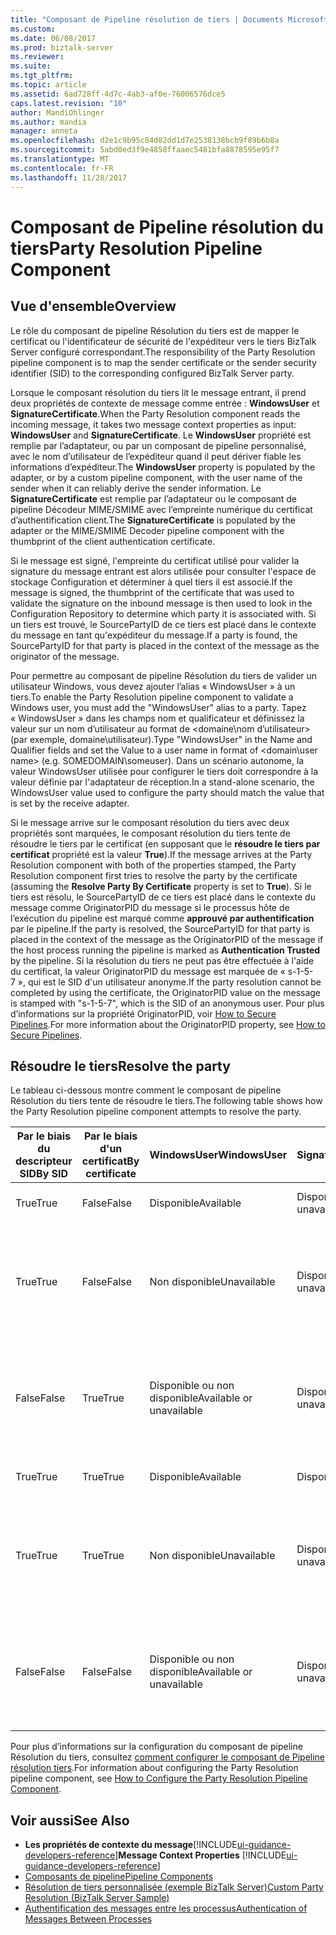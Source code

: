 ```yaml
---
title: "Composant de Pipeline résolution de tiers | Documents Microsoft"
ms.custom: 
ms.date: 06/08/2017
ms.prod: biztalk-server
ms.reviewer: 
ms.suite: 
ms.tgt_pltfrm: 
ms.topic: article
ms.assetid: 6ad728ff-4d7c-4ab3-af0e-76006576dce5
caps.latest.revision: "10"
author: MandiOhlinger
ms.author: mandia
manager: anneta
ms.openlocfilehash: d2e1c9b95c84d82dd1d7e2538138bcb9f89b6b8a
ms.sourcegitcommit: 5abd0ed3f9e4858ffaaec5481bfa8878595e95f7
ms.translationtype: MT
ms.contentlocale: fr-FR
ms.lasthandoff: 11/28/2017
---
```

# <a name="party-resolution-pipeline-component"></a><span data-ttu-id="8e8e8-102">Composant de Pipeline résolution du tiers</span><span class="sxs-lookup"><span data-stu-id="8e8e8-102">Party Resolution Pipeline Component</span></span>

## <a name="overview"></a><span data-ttu-id="8e8e8-103">Vue d'ensemble</span><span class="sxs-lookup"><span data-stu-id="8e8e8-103">Overview</span></span>
<span data-ttu-id="8e8e8-104">Le rôle du composant de pipeline Résolution du tiers est de mapper le certificat ou l'identificateur de sécurité de l'expéditeur vers le tiers BizTalk Server configuré correspondant.</span><span class="sxs-lookup"><span data-stu-id="8e8e8-104">The responsibility of the Party Resolution pipeline component is to map the sender certificate or the sender security identifier (SID) to the corresponding configured BizTalk Server party.</span></span>  
  
 <span data-ttu-id="8e8e8-105">Lorsque le composant résolution du tiers lit le message entrant, il prend deux propriétés de contexte de message comme entrée : **WindowsUser** et **SignatureCertificate**.</span><span class="sxs-lookup"><span data-stu-id="8e8e8-105">When the Party Resolution component reads the incoming message, it takes two message context properties as input: **WindowsUser** and **SignatureCertificate**.</span></span> <span data-ttu-id="8e8e8-106">Le **WindowsUser** propriété est remplie par l’adaptateur, ou par un composant de pipeline personnalisé, avec le nom d’utilisateur de l’expéditeur quand il peut dériver fiable les informations d’expéditeur.</span><span class="sxs-lookup"><span data-stu-id="8e8e8-106">The **WindowsUser** property is populated by the adapter, or by a custom pipeline component, with the user name of the sender when it can reliably derive the sender information.</span></span> <span data-ttu-id="8e8e8-107">Le **SignatureCertificate** est remplie par l’adaptateur ou le composant de pipeline Décodeur MIME/SMIME avec l’empreinte numérique du certificat d’authentification client.</span><span class="sxs-lookup"><span data-stu-id="8e8e8-107">The **SignatureCertificate** is populated by the adapter or the MIME/SMIME Decoder pipeline component with the thumbprint of the client authentication certificate.</span></span>  
  
 <span data-ttu-id="8e8e8-108">Si le message est signé, l'empreinte du certificat utilisé pour valider la signature du message entrant est alors utilisée pour consulter l'espace de stockage Configuration et déterminer à quel tiers il est associé.</span><span class="sxs-lookup"><span data-stu-id="8e8e8-108">If the message is signed, the thumbprint of the certificate that was used to validate the signature on the inbound message is then used to look in the Configuration Repository to determine which party it is associated with.</span></span> <span data-ttu-id="8e8e8-109">Si un tiers est trouvé, le SourcePartyID de ce tiers est placé dans le contexte du message en tant qu'expéditeur du message.</span><span class="sxs-lookup"><span data-stu-id="8e8e8-109">If a party is found, the SourcePartyID for that party is placed in the context of the message as the originator of the message.</span></span>  
  
 <span data-ttu-id="8e8e8-110">Pour permettre au composant de pipeline Résolution du tiers de valider un utilisateur Windows, vous devez ajouter l’alias « WindowsUser » à un tiers.</span><span class="sxs-lookup"><span data-stu-id="8e8e8-110">To enable the Party Resolution pipeline component to validate a Windows user, you must add the "WindowsUser" alias to a party.</span></span> <span data-ttu-id="8e8e8-111">Tapez « WindowsUser » dans les champs nom et qualificateur et définissez la valeur sur un nom d’utilisateur au format de \<domaine\nom d’utilisateur\> (par exemple, domaine\utilisateur).</span><span class="sxs-lookup"><span data-stu-id="8e8e8-111">Type "WindowsUser" in the Name and Qualifier fields and set the Value to a user name in format of \<domain\user name\> (e.g. SOMEDOMAIN\someuser).</span></span> <span data-ttu-id="8e8e8-112">Dans un scénario autonome, la valeur WindowsUser utilisée pour configurer le tiers doit correspondre à la valeur définie par l'adaptateur de réception.</span><span class="sxs-lookup"><span data-stu-id="8e8e8-112">In a stand-alone scenario, the WindowsUser value used to configure the party should match the value that is set by the receive adapter.</span></span>  
  
 <span data-ttu-id="8e8e8-113">Si le message arrive sur le composant résolution du tiers avec deux propriétés sont marquées, le composant résolution du tiers tente de résoudre le tiers par le certificat (en supposant que le **résoudre le tiers par certificat** propriété est la valeur **True**).</span><span class="sxs-lookup"><span data-stu-id="8e8e8-113">If the message arrives at the Party Resolution component with both of the properties stamped, the Party Resolution component first tries to resolve the party by the certificate (assuming the **Resolve Party By Certificate** property is set to **True**).</span></span> <span data-ttu-id="8e8e8-114">Si le tiers est résolu, le SourcePartyID de ce tiers est placé dans le contexte du message comme OriginatorPID du message si le processus hôte de l’exécution du pipeline est marqué comme **approuvé par authentification** par le pipeline.</span><span class="sxs-lookup"><span data-stu-id="8e8e8-114">If the party is resolved, the SourcePartyID for that party is placed in the context of the message as the OriginatorPID of the message if the host process running the pipeline is marked as **Authentication Trusted** by the pipeline.</span></span> <span data-ttu-id="8e8e8-115">Si la résolution du tiers ne peut pas être effectuée à l'aide du certificat, la valeur OriginatorPID du message est marquée de « s-1-5-7 », qui est le SID d'un utilisateur anonyme.</span><span class="sxs-lookup"><span data-stu-id="8e8e8-115">If the party resolution cannot be completed by using the certificate, the OriginatorPID value on the message is stamped with "s-1-5-7", which is the SID of an anonymous user.</span></span> <span data-ttu-id="8e8e8-116">Pour plus d’informations sur la propriété OriginatorPID, voir [How to Secure Pipelines](../core/how-to-secure-pipelines.md).</span><span class="sxs-lookup"><span data-stu-id="8e8e8-116">For more information about the OriginatorPID property, see [How to Secure Pipelines](../core/how-to-secure-pipelines.md).</span></span>  

## <a name="resolve-the-party"></a><span data-ttu-id="8e8e8-117">Résoudre le tiers</span><span class="sxs-lookup"><span data-stu-id="8e8e8-117">Resolve the party</span></span>  
 <span data-ttu-id="8e8e8-118">Le tableau ci-dessous montre comment le composant de pipeline Résolution du tiers tente de résoudre le tiers.</span><span class="sxs-lookup"><span data-stu-id="8e8e8-118">The following table shows how the Party Resolution pipeline component attempts to resolve the party.</span></span>  
  
|<span data-ttu-id="8e8e8-119">Par le biais du descripteur SID</span><span class="sxs-lookup"><span data-stu-id="8e8e8-119">By SID</span></span>|<span data-ttu-id="8e8e8-120">Par le biais d'un certificat</span><span class="sxs-lookup"><span data-stu-id="8e8e8-120">By certificate</span></span>|<span data-ttu-id="8e8e8-121">WindowsUser</span><span class="sxs-lookup"><span data-stu-id="8e8e8-121">WindowsUser</span></span>|<span data-ttu-id="8e8e8-122">SignatureCertificate</span><span class="sxs-lookup"><span data-stu-id="8e8e8-122">SignatureCertificate</span></span>|<span data-ttu-id="8e8e8-123">Résultat</span><span class="sxs-lookup"><span data-stu-id="8e8e8-123">Result</span></span>|  
|------------|--------------------|-----------------|--------------------------|------------|  
|<span data-ttu-id="8e8e8-124">True</span><span class="sxs-lookup"><span data-stu-id="8e8e8-124">True</span></span>|<span data-ttu-id="8e8e8-125">False</span><span class="sxs-lookup"><span data-stu-id="8e8e8-125">False</span></span>|<span data-ttu-id="8e8e8-126">Disponible</span><span class="sxs-lookup"><span data-stu-id="8e8e8-126">Available</span></span>|<span data-ttu-id="8e8e8-127">Disponible ou non disponible</span><span class="sxs-lookup"><span data-stu-id="8e8e8-127">Available or unavailable</span></span>|<span data-ttu-id="8e8e8-128">Le tiers est résolu.</span><span class="sxs-lookup"><span data-stu-id="8e8e8-128">Party is resolved.</span></span>|  
|<span data-ttu-id="8e8e8-129">True</span><span class="sxs-lookup"><span data-stu-id="8e8e8-129">True</span></span>|<span data-ttu-id="8e8e8-130">False</span><span class="sxs-lookup"><span data-stu-id="8e8e8-130">False</span></span>|<span data-ttu-id="8e8e8-131">Non disponible</span><span class="sxs-lookup"><span data-stu-id="8e8e8-131">Unavailable</span></span>|<span data-ttu-id="8e8e8-132">Disponible ou non disponible</span><span class="sxs-lookup"><span data-stu-id="8e8e8-132">Available or unavailable</span></span>|<span data-ttu-id="8e8e8-133">Le tiers n'est pas résolu et est marqué comme anonyme.</span><span class="sxs-lookup"><span data-stu-id="8e8e8-133">Party is not resolved and is stamped as anonymous.</span></span>|  
|<span data-ttu-id="8e8e8-134">False</span><span class="sxs-lookup"><span data-stu-id="8e8e8-134">False</span></span>|<span data-ttu-id="8e8e8-135">True</span><span class="sxs-lookup"><span data-stu-id="8e8e8-135">True</span></span>|<span data-ttu-id="8e8e8-136">Disponible ou non disponible</span><span class="sxs-lookup"><span data-stu-id="8e8e8-136">Available or unavailable</span></span>|<span data-ttu-id="8e8e8-137">Disponible ou non disponible</span><span class="sxs-lookup"><span data-stu-id="8e8e8-137">Available or unavailable</span></span>|<span data-ttu-id="8e8e8-138">Le tiers n'est pas résolu et est marqué comme anonyme.</span><span class="sxs-lookup"><span data-stu-id="8e8e8-138">Party is not resolved and is stamped as anonymous.</span></span>|  
|<span data-ttu-id="8e8e8-139">True</span><span class="sxs-lookup"><span data-stu-id="8e8e8-139">True</span></span>|<span data-ttu-id="8e8e8-140">True</span><span class="sxs-lookup"><span data-stu-id="8e8e8-140">True</span></span>|<span data-ttu-id="8e8e8-141">Disponible</span><span class="sxs-lookup"><span data-stu-id="8e8e8-141">Available</span></span>|<span data-ttu-id="8e8e8-142">Disponible</span><span class="sxs-lookup"><span data-stu-id="8e8e8-142">Available</span></span>|<span data-ttu-id="8e8e8-143">Le tiers est résolu.</span><span class="sxs-lookup"><span data-stu-id="8e8e8-143">Party is resolved.</span></span>|  
|<span data-ttu-id="8e8e8-144">True</span><span class="sxs-lookup"><span data-stu-id="8e8e8-144">True</span></span>|<span data-ttu-id="8e8e8-145">True</span><span class="sxs-lookup"><span data-stu-id="8e8e8-145">True</span></span>|<span data-ttu-id="8e8e8-146">Non disponible</span><span class="sxs-lookup"><span data-stu-id="8e8e8-146">Unavailable</span></span>|<span data-ttu-id="8e8e8-147">Disponible ou non disponible</span><span class="sxs-lookup"><span data-stu-id="8e8e8-147">Available or unavailable</span></span>|<span data-ttu-id="8e8e8-148">Le tiers n'est pas résolu et est marqué comme anonyme.</span><span class="sxs-lookup"><span data-stu-id="8e8e8-148">Party is not resolved and is stamped as anonymous.</span></span>|  
|<span data-ttu-id="8e8e8-149">False</span><span class="sxs-lookup"><span data-stu-id="8e8e8-149">False</span></span>|<span data-ttu-id="8e8e8-150">False</span><span class="sxs-lookup"><span data-stu-id="8e8e8-150">False</span></span>|<span data-ttu-id="8e8e8-151">Disponible ou non disponible</span><span class="sxs-lookup"><span data-stu-id="8e8e8-151">Available or unavailable</span></span>|<span data-ttu-id="8e8e8-152">Disponible ou non disponible</span><span class="sxs-lookup"><span data-stu-id="8e8e8-152">Available or unavailable</span></span>|<span data-ttu-id="8e8e8-153">Le tiers n'est pas résolu et est marqué comme anonyme.</span><span class="sxs-lookup"><span data-stu-id="8e8e8-153">Party is not resolved and is stamped as anonymous.</span></span>|  
  
 <span data-ttu-id="8e8e8-154">Pour plus d’informations sur la configuration du composant de pipeline Résolution du tiers, consultez [comment configurer le composant de Pipeline résolution tiers](../core/how-to-configure-the-party-resolution-pipeline-component.md).</span><span class="sxs-lookup"><span data-stu-id="8e8e8-154">For information about configuring the Party Resolution pipeline component, see [How to Configure the Party Resolution Pipeline Component](../core/how-to-configure-the-party-resolution-pipeline-component.md).</span></span>  
  
## <a name="see-also"></a><span data-ttu-id="8e8e8-155">Voir aussi</span><span class="sxs-lookup"><span data-stu-id="8e8e8-155">See Also</span></span>  
-  <span data-ttu-id="8e8e8-156">**Les propriétés de contexte du message**[!INCLUDE[ui-guidance-developers-reference](../includes/ui-guidance-developers-reference.md)]</span><span class="sxs-lookup"><span data-stu-id="8e8e8-156">**Message Context Properties** [!INCLUDE[ui-guidance-developers-reference](../includes/ui-guidance-developers-reference.md)]</span></span>   
-  [<span data-ttu-id="8e8e8-157">Composants de pipeline</span><span class="sxs-lookup"><span data-stu-id="8e8e8-157">Pipeline Components</span></span>](../core/pipeline-components.md)   
-  [<span data-ttu-id="8e8e8-158">Résolution de tiers personnalisée (exemple BizTalk Server)</span><span class="sxs-lookup"><span data-stu-id="8e8e8-158">Custom Party Resolution (BizTalk Server Sample)</span></span>](../core/custom-party-resolution-biztalk-server-sample.md)   
-  [<span data-ttu-id="8e8e8-159">Authentification des messages entre les processus</span><span class="sxs-lookup"><span data-stu-id="8e8e8-159">Authentication of Messages Between Processes</span></span>](../core/authentication-of-messages-between-processes.md)
